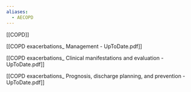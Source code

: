 ```yaml
---
aliases:
  - AECOPD
---
```

[[COPD]]

[[COPD exacerbations_ Management - UpToDate.pdf]]

[[COPD exacerbations_ Clinical manifestations and evaluation - UpToDate.pdf]]

[[COPD exacerbations_ Prognosis, discharge planning, and prevention - UpToDate.pdf]]

